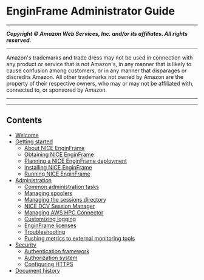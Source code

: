 # EnginFrame Administrator Guide 

-----
*****Copyright &copy; Amazon Web Services, Inc. and/or its affiliates. All rights reserved.*****

-----
Amazon's trademarks and trade dress may not be used in 
     connection with any product or service that is not Amazon's, 
     in any manner that is likely to cause confusion among customers, 
     or in any manner that disparages or discredits Amazon. All other 
     trademarks not owned by Amazon are the property of their respective
     owners, who may or may not be affiliated with, connected to, or 
     sponsored by Amazon.

-----


-----
## Contents
+ [Welcome](chapter-welcome.md)
+ [Getting started](getting-started.md)
   + [About NICE EnginFrame](about.md)
   + [Obtaining NICE EnginFrame](obtaining.md)
   + [Planning a NICE EnginFrame deployment](planning-deployment.md)
   + [Installing NICE EnginFrame](section-installation.md)
   + [Running NICE EnginFrame](running.md)
+ [Administration](admin.md)
   + [Common administration tasks](common-admin-tasks.md)
   + [Managing spoolers](managing-spoolers.md)
   + [Managing the sessions directory](managing-sessions.md)
   + [NICE DCV Session Manager](dcv-session-manager.md)
   + [Managing AWS HPC Connector](managing-hpc-connector.md)
   + [Customizing logging](logging.md)
   + [EnginFrame licenses](licenses.md)
   + [Troubleshooting](chapter-troubleshooting.md)
   + [Pushing metrics to external monitoring tools](pushing-metrics.md)
+ [Security](part-security-aspects.md)
   + [Authentication framework](chapter-authentication.md)
   + [Authorization system](chapter-authorization.md)
   + [Configuring HTTPS](http-ssl.md)
+ [Document history](document_history_md.md)